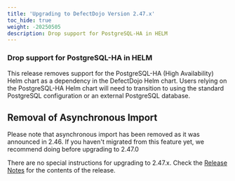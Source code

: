 ```yaml
---
title: 'Upgrading to DefectDojo Version 2.47.x'
toc_hide: true
weight: -20250505
description: Drop support for PostgreSQL-HA in HELM
---
```

### Drop support for PostgreSQL-HA in HELM

This release removes support for the PostgreSQL-HA (High Availability) Helm chart as a dependency in the DefectDojo Helm chart. Users relying on the PostgreSQL-HA Helm chart will need to transition to using the standard PostgreSQL configuration or an external PostgreSQL database.

## Removal of Asynchronous Import

Please note that asynchronous import has been removed as it was announced in 2.46. If you haven't migrated from this feature yet, we recommend doing before upgrading to 2.47.0


There are no special instructions for upgrading to 2.47.x. Check the [Release Notes](https://github.com/DefectDojo/django-DefectDojo/releases/tag/2.47.0) for the contents of the release.